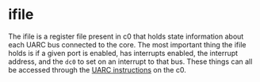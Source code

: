 # ifile

The ifile is a register file present in c0 that holds state information about each UARC bus connected to the core. The most important thing the ifile holds is if a given port is enabled, has interrupts enabled, the interrupt address, and the `dc0` to set on an interrupt to that bus. These things can all be accessed through the [UARC instructions](instruction_reference/uarc.html) on the c0.
